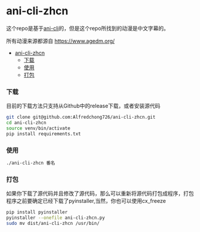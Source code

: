 # ani-cli-zhcn

这个repo是基于[ani-cli](https://github.com/pystardust/ani-cli)的，但是这个repo所找到的动漫是中文字幕的。

所有动漫来源都源自 https://www.agedm.org/

- [ani-cli-zhcn](#ani-cli-zhcn)
    - [下载](#下载)
    - [使用](#使用)
    - [打包](#打包)


### 下载
目前的下载方法只支持从Github中的release下载，或者安装源代码
```bash
git clone git@github.com:Alfredchong726/ani-cli-zhcn.git
cd ani-cli-zhcn
source venv/bin/activate
pip install requirements.txt
```

### 使用
```bash
./ani-cli-zhcn 番名
```

### 打包
如果你下载了源代码并且修改了源代码，那么可以重新将源代码打包成程序，打包程序之前要确定已经下载了pyinstaller,当然，你也可以使用cx_freeze
```bash
pip install pyinstaller
pyinstaller --onefile ani-cli-zhcn.py
sudo mv dist/ani-cli-zhcn /usr/bin/
```
